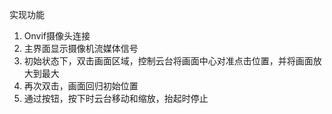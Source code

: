 实现功能
1. Onvif摄像头连接
2. 主界面显示摄像机流媒体信号
3. 初始状态下，双击画面区域，控制云台将画面中心对准点击位置，并将画面放大到最大
4. 再次双击，画面回归初始位置
5. 通过按钮，按下时云台移动和缩放，抬起时停止
